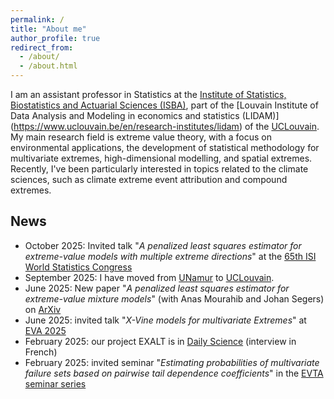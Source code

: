 ```yaml
---
permalink: /
title: "About me"
author_profile: true
redirect_from: 
  - /about/
  - /about.html
---
```


​I am an assistant professor in Statistics at the [Institute of Statistics, Biostatistics and Actuarial Sciences (ISBA)](https://www.uclouvain.be/en/research-institutes/lidam/isba), part of the [Louvain Institute of Data Analysis and Modeling in economics and statistics (LIDAM)] (https://www.uclouvain.be/en/research-institutes/lidam) of the [UCLouvain](https://www.uclouvain.be/en). My main research field is extreme value theory, with a focus on environmental applications, the development of statistical methodology for multivariate extremes, ​high-dimensional modelling, and spatial extremes. Recently, I've been particularly interested in topics related to the climate sciences, such as climate extreme event attribution and compound extremes.

## News

- October 2025: Invited talk "*A penalized least squares estimator for extreme-value models with multiple extreme directions*" at the [65th ISI World Statistics Congress](https://www.isi-next.org/conferences/isi-wsc2025/)
- September 2025: I have moved from [UNamur](https://unamur.be/en) to [UCLouvain](https://www.uclouvain.be/en).
- June 2025: New paper "*A penalized least squares estimator for extreme-value mixture models*" (with Anas Mourahib and Johan Segers) on [ArXiv](https://arxiv.org/abs/2506.15272) 
- June 2025: invited talk "*X-Vine models for multivariate Extremes*" at [EVA 2025](https://eva2025.unc.edu/venue/)
- February 2025: our project EXALT is in [Daily Science](https://dailyscience.be/05/02/2025/evenements-climatiques-extremes-anticiper-linattendu/) (interview in French)
- February 2025: invited seminar "*Estimating probabilities of multivariate failure sets based on pairwise tail dependence coefficients*" in the [EVTA seminar series](https://evta-seminar.nl/about/)
<!-- August: My PhD student Anas Mourahib has just defended his thesis: congratulations! He'll be pursuing a post-doc at Eindhoven University -->

<!-- ![Editing a markdown file for a talk](/images/editing-talk.png) -->


